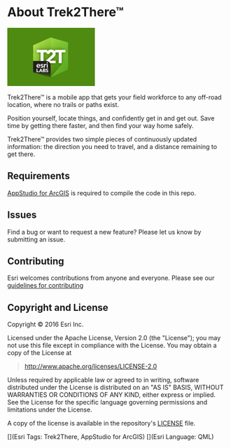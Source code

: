 # About Trek2There™

![App](./thumbnail.png)

Trek2There™ is a mobile app that gets your field workforce to any off-road location, where no trails or paths exist.

Position yourself, locate things, and confidently get in and get out. Save time by getting there faster, and then find your way home safely.

Trek2There™ provides two simple pieces of continuously updated information: the direction you need to travel, and a distance remaining to get there.

## Requirements

<a href="http://www.esri.com/landing-pages/appstudio">AppStudio for ArcGIS</a> is required to compile the code in this repo.

## Issues

Find a bug or want to request a new feature?  Please let us know by submitting an issue.

## Contributing

Esri welcomes contributions from anyone and everyone. Please see our [guidelines for contributing](https://github.com/esri/contributing)

## Copyright and License

Copyright © 2016 Esri Inc.

Licensed under the Apache License, Version 2.0 (the "License");
you may not use this file except in compliance with the License.
You may obtain a copy of the License at

> http://www.apache.org/licenses/LICENSE-2.0

Unless required by applicable law or agreed to in writing, software
distributed under the License is distributed on an "AS IS" BASIS,
WITHOUT WARRANTIES OR CONDITIONS OF ANY KIND, either express or implied.
See the License for the specific language governing permissions and
limitations under the License.

A copy of the license is available in the repository's [LICENSE](./LICENSE) file.

[](Esri Tags: Trek2There, AppStudio for ArcGIS) 
[](Esri Language: QML)
